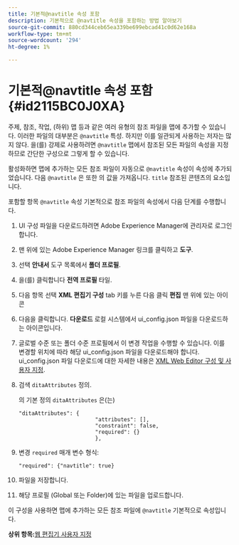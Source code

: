 ```yaml
---
title: 기본적@navtitle 속성 포함
description: 기본적으로 @navtitle 속성을 포함하는 방법 알아보기
source-git-commit: 880cd344ceb65ea339be699ebcad41c0d62e168a
workflow-type: tm+mt
source-wordcount: '294'
ht-degree: 1%

---
```


# 기본적@navtitle 속성 포함 {#id2115BC0J0XA}

주제, 참조, 작업, \(하위\) 맵 등과 같은 여러 유형의 참조 파일을 맵에 추가할 수 있습니다. 이러한 파일의 대부분은 `@navtitle` 특성. 하지만 이를 일관되게 사용하는 저자는 많지 않다. 을(를) 강제로 사용하려면 `@navtitle` 맵에서 참조된 모든 파일의 속성을 지정하므로 간단한 구성으로 그렇게 할 수 있습니다.

활성화하면 맵에 추가하는 모든 참조 파일이 자동으로 `@navtitle` 속성이 속성에 추가되었습니다. 다음 `@navtitle` 은 또한 의 값을 가져옵니다. `title` 참조된 콘텐츠의 요소입니다.

포함할 항목 `@navtitle` 속성 기본적으로 참조 파일의 속성에서 다음 단계를 수행합니다.

1. UI 구성 파일을 다운로드하려면 Adobe Experience Manager에 관리자로 로그인합니다.

1. 맨 위에 있는 Adobe Experience Manager 링크를 클릭하고 **도구**.
1. 선택 **안내서** 도구 목록에서 **폴더 프로필**.
1. 을(를) 클릭합니다 **전역 프로필** 타일.
1. 다음 항목 선택 **XML 편집기 구성** tab 키를 누른 다음 클릭 **편집** 맨 위에 있는 아이콘
1. 다음을 클릭합니다. **다운로드** 로컬 시스템에서 ui\_config.json 파일을 다운로드하는 아이콘입니다.
1. 글로벌 수준 또는 폴더 수준 프로필에서 이 변경 작업을 수행할 수 있습니다. 이를 변경할 위치에 따라 해당 ui\_config.json 파일을 다운로드해야 합니다. ui\_config.json 파일 다운로드에 대한 자세한 내용은 [XML Web Editor 구성 및 사용자 지정](conf-folder-level.md#id2065G300O5Z).

1. 검색 `ditaAttributes` 정의.

   의 기본 정의 `ditaAttributes` 은(는)

   ```
   "ditaAttributes": {
                           "attributes": [],
                           "constraint": false,
                           "required": {}
                           },
   ```

1. 변경 `required` 매개 변수 형식:

   ```
   "required": {"navtitle": true}
   ```

1. 파일을 저장합니다.

1. 해당 프로필 \(Global 또는 Folder\)에 있는 파일을 업로드합니다.


이 구성을 사용하면 맵에 추가하는 모든 참조 파일에 `@navtitle` 기본적으로 속성입니다.

**상위 항목:**[&#x200B;웹 편집기 사용자 지정](conf-web-editor.md)
